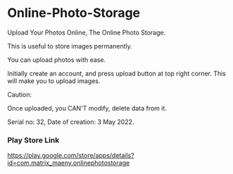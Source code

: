 # Online-Photo-Storage
Upload Your Photos Online, The Online Photo Storage.


This is useful to store images permanently.

You can upload photos with ease.

Initially create an account, and press upload button at top right corner. This will make you to upload images.

Caution:

Once uploaded, you CAN'T modify, delete data from it.

Serial no: 32, Date of creation: 3 May 2022.

### Play Store Link

https://play.google.com/store/apps/details?id=com.matrix_maeny.onlinephotostorage


